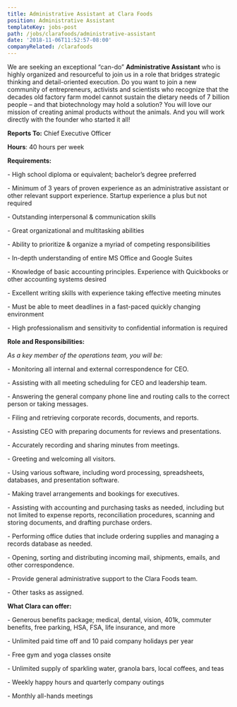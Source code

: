 ```yaml
---
title: Administrative Assistant at Clara Foods
position: Administrative Assistant
templateKey: jobs-post
path: /jobs/clarafoods/administrative-assistant
date: '2018-11-06T11:52:57-08:00'
companyRelated: /clarafoods
---
```

We are seeking an exceptional “can-do” **Administrative Assistant** who is highly organized and resourceful to join us in a role that bridges strategic thinking and detail-oriented execution. Do you want to join a new community of entrepreneurs, activists and scientists who recognize that the decades old factory farm model cannot sustain the dietary needs of 7 billion people – and that biotechnology may hold a solution? You will love our mission of creating animal products without the animals. And you will work directly with the founder who started it all!



**Reports To:** Chief Executive Officer

**Hours**: 40 hours per week



**Requirements:**

\- High school diploma or equivalent; bachelor’s degree preferred

\- Minimum of 3 years of proven experience as an administrative assistant or other relevant support experience. Startup experience a plus but not required 

\- Outstanding interpersonal & communication skills

\- Great organizational and multitasking abilities

\- Ability to prioritize & organize a myriad of competing responsibilities  

\- In-depth understanding of entire MS Office and Google Suites

\- Knowledge of basic accounting principles. Experience with Quickbooks or other accounting systems desired 

\- Excellent writing skills with experience taking effective meeting minutes

\- Must be able to meet deadlines in a fast-paced quickly changing environment

\- High professionalism and sensitivity to confidential information is required



**Role and Responsibilities:**

_As a key member of the operations team, you will be:_

\- Monitoring all internal and external correspondence for CEO.

\- Assisting with all meeting scheduling for CEO and leadership team.

\- Answering the general company phone line and routing calls to the correct person or taking messages.

\- Filing and retrieving corporate records, documents, and reports.

\- Assisting CEO with preparing documents for reviews and presentations.

\- Accurately recording and sharing minutes from meetings.

\- Greeting and welcoming all visitors.

\- Using various software, including word processing, spreadsheets, databases, and presentation software.

\- Making travel arrangements and bookings for executives.

\- Assisting with accounting and purchasing tasks as needed, including but not limited to expense reports, reconciliation procedures, scanning and storing documents, and drafting purchase orders.

\- Performing office duties that include ordering supplies and managing a records database as needed.

\- Opening, sorting and distributing incoming mail, shipments, emails, and other correspondence.

\- Provide general administrative support to the Clara Foods team.

\- Other tasks as assigned.



**What Clara can offer:**

\- Generous benefits package; medical, dental, vision, 401k, commuter benefits, free parking, HSA, FSA, life insurance, and more

\- Unlimited paid time off and 10 paid company holidays per year

\- Free gym and yoga classes onsite

\- Unlimited supply of sparkling water, granola bars, local coffees, and teas

\- Weekly happy hours and quarterly company outings

\- Monthly all-hands meetings
